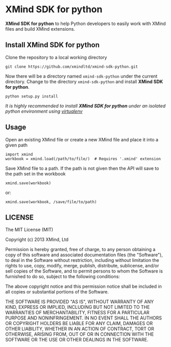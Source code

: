 # XMind SDK for python  

**XMind SDK for python** to help Python developers to easily work with XMind files and build XMind extensions.  

## Install XMind SDK for python  

Clone the repository to a local working directory

	git clone https://github.com/xmindltd/xmind-sdk-python.git

Now there will be a directory named `xmind-sdk-python` under the current directory. Change to the directory `xmind-sdk-python` and install **XMind SDK for python**.

	python setup.py install

*It is highly recommended to install __XMind SDK for python__ under an isolated python environment using [virtualenv](https://pypi.python.org/pypi/virtualenv)*

## Usage  

Open an existing XMind file or create a new XMind file and place it into a given path

	import xmind
	workbook = xmind.load(/path/to/file/)  # Requires '.xmind' extension

Save XMind file to a path.
If the path is not given then the API will save to the path set in the workbook

	xmind.save(workbook)

or:

	xmind.save(workbook, /save/file/to/path)

## LICENSE  

The MIT License (MIT)

Copyright (c) 2013 XMind, Ltd

Permission is hereby granted, free of charge, to any person obtaining a copy of
this software and associated documentation files (the "Software"), to deal in
the Software without restriction, including without limitation the rights to
use, copy, modify, merge, publish, distribute, sublicense, and/or sell copies of
the Software, and to permit persons to whom the Software is furnished to do so,
subject to the following conditions:

The above copyright notice and this permission notice shall be included in all
copies or substantial portions of the Software.

THE SOFTWARE IS PROVIDED "AS IS", WITHOUT WARRANTY OF ANY KIND, EXPRESS OR
IMPLIED, INCLUDING BUT NOT LIMITED TO THE WARRANTIES OF MERCHANTABILITY, FITNESS
FOR A PARTICULAR PURPOSE AND NONINFRINGEMENT. IN NO EVENT SHALL THE AUTHORS OR
COPYRIGHT HOLDERS BE LIABLE FOR ANY CLAIM, DAMAGES OR OTHER LIABILITY, WHETHER
IN AN ACTION OF CONTRACT, TORT OR OTHERWISE, ARISING FROM, OUT OF OR IN
CONNECTION WITH THE SOFTWARE OR THE USE OR OTHER DEALINGS IN THE SOFTWARE.
